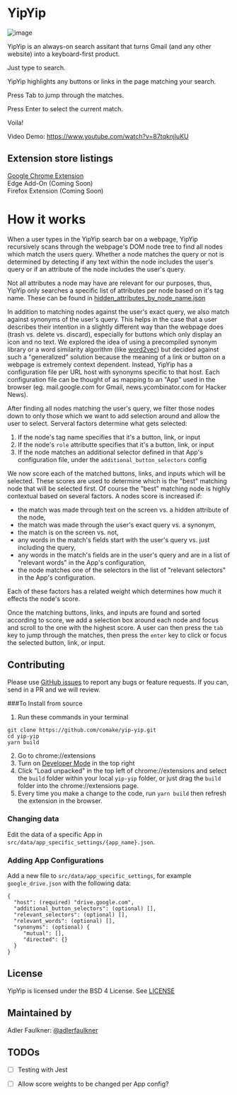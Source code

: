 # YipYip

![image](https://user-images.githubusercontent.com/13453719/136746212-e744bc0e-4830-4abf-9a47-59c21892d72a.png)

YipYip is an always-on search assitant that turns Gmail (and any other website) into a keyboard-first product.

Just type to search.

YipYip highlights any buttons or links in the page matching your search.

Press Tab to jump through the matches.

Press Enter to select the current match.

Voila!

Video Demo: https://www.youtube.com/watch?v=87tqknjluKU

## Extension store listings
[Google Chrome Extension](https://chrome.google.com/webstore/detail/yipyip/flbkmacappdledphgdoolmenldginemg/)\
Edge Add-On (Coming Soon)\
Firefox Extension (Coming Soon)

# How it works

When a user types in the YipYip search bar on a webpage, YipYip recursively scans through the webpage's DOM node tree to find all nodes which match the users query. Whether a node matches the query or not is determined by detecting if any text within the node includes the user's query or if an attribute of the node includes the user's query. 

Not all attributes a node may have are relevant for our purposes, thus, YipYip only searches a specific list of attributes per node based on it's tag name. These can be found in [hidden_attributes_by_node_name.json](https://github.com/comake/yip-yip/blob/main/src/data/hidden_attributes_by_node_name.json)

In addition to matching nodes against the user's exact query, we also match against synonyms of the user's query. This helps in the case that a user describes their intention in a slightly different way than the webpage does (trash vs. delete vs. discard), especially for buttons which only display an icon and no text. We explored the idea of using a precompiled synonym library or a word similarity algorithm (like [word2vec](https://en.wikipedia.org/wiki/Word2vec)) but decided against such a "generalized" solution because the meaning of a link or button on a webpage is extremely context dependent. Instead, YipYip has a configuration file per URL host with synonyms specific to that host. Each configuration file can be thought of as mapping to an "App" used in the browser (eg. mail.google.com for Gmail, news.ycombinator.com for Hacker News).

After finding all nodes matching the user's query, we filter those nodes down to only those which we want to add selection around and allow the user to select. Serveral factors determine what gets selected:
1. If the node's tag name specifies that it's a button, link, or input
2. If the node's `role` attributte specifies that it's a button, link, or input
3. If the node matches an additional selector defined in that App's configuration file, under the `additional_button_selectors` config

We now score each of the matched buttons, links, and inputs which will be selected. These scores are used to determine which is the "best" matching node that will be selected first. Of course the "best" matching node is highly contextual based on several factors. A nodes score is increased if:
- the match was made through text on the screen vs. a hidden attribute of the node, 
- the match was made through the user's exact query vs. a synonym,
- the match is on the screen vs. not,
- any words in the match's fields start with the user's query vs. just including the query,
- any words in the match's fields are in the user's query and are in a list of "relevant words" in the App's configuration,
- the node matches one of the selectors in the list of "relevant selectors" in the App's configuration.

Each of these factors has a related weight which determines how much it effects the node's score.

Once the matching buttons, links, and inputs are found and sorted according to score, we add a selection box around each node and focus and scroll to the one with the highest score. A user can then press the `tab` key to jump through the matches, then press  the `enter` key to click or focus the selected button, link, or input.

## Contributing
Please use [GitHub issues](https://github.com/comake/yip-yip/issues) to report any bugs or feature requests. If you can, send in a PR and we will review.

###To Install from source
1. Run these commands in your terminal
```
git clone https://github.com/comake/yip-yip.git
cd yip-yip
yarn build
```
2. Go to chrome://extensions
3. Turn on [Developer Mode](https://developer.chrome.com/docs/extensions/mv3/faq/#faq-dev-01) in the top right
4. Click "Load unpacked" in the top left of chrome://extensions and select the `build` folder within your local `yip-yip` folder, or just drag the `build` folder into the chrome://extensions page.
5. Every time you make a change to the code, run `yarn build` then refresh the extension in the browser.

### Changing data
Edit the data of a specific App in `src/data/app_specific_settings/{app_name}.json`.

### Adding App Configurations
Add a new file to `src/data/app_specific_settings`, for example `google_drive.json` with the following data:

```
{
  "host": (required) "drive.google.com",
  "additional_button_selectors": (optional) [],
  "relevant_selectors": (optional) [],
  "relevant_words": (optional) [],
  "synonyms": (optional) {
     "mutual": [],
     "directed": {}
  }
}
```

## License
YipYip is licensed under the BSD 4 License. See [LICENSE](https://github.com/comake/yip-yip/blob/main/LICENSE)

## Maintained by
Adler Faulkner: [@adlerfaulkner](https://github.com/adlerfaulkner)

## TODOs
- [ ] Testing with Jest
- [ ] Allow score weights to be changed per App config?



